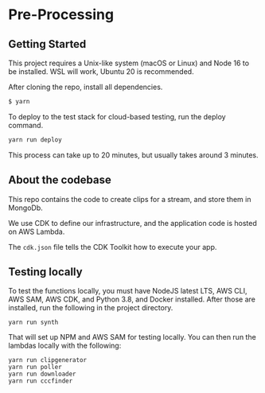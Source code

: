 # Pre-Processing

## Getting Started

This project requires a Unix-like system (macOS or Linux) and Node 16 to be installed. WSL will work, Ubuntu 20 is recommended.

After cloning the repo, install all dependencies.

```sh
$ yarn
```

To deploy to the test stack for cloud-based testing, run the deploy command.

```sh
yarn run deploy
```

This process can take up to 20 minutes, but usually takes around 3 minutes.


## About the codebase
This repo contains the code to create clips for a stream, and store them in MongoDb. 

We use CDK to define our infrastructure, and the application code is hosted on AWS Lambda. 

The `cdk.json` file tells the CDK Toolkit how to execute your app.

## Testing locally
To test the functions locally, you must have NodeJS latest LTS, AWS CLI, AWS SAM, AWS CDK, and Python 3.8, and Docker installed. After those are installed, run the following in the project directory.

```
yarn run synth
```

That will set up NPM and AWS SAM for testing locally. You can then run the lambdas locally with the following:
```
yarn run clipgenerator
yarn run poller
yarn run downloader
yarn run cccfinder
```
